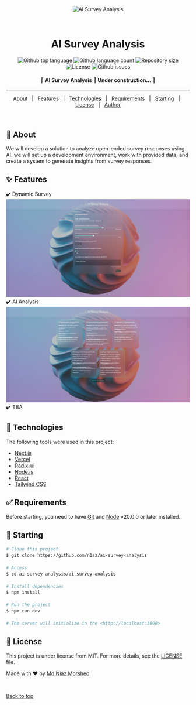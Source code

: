<div align="center" id="top"> 
  <img src="./.github/app.gif" alt="AI Survey Analysis" />

  &#xa0;

  <!-- <a href="https://aisurveyanalysis.netlify.app">Demo</a> -->
</div>

<h1 align="center">AI Survey Analysis</h1>

<p align="center">
  <img alt="Github top language" src="https://img.shields.io/github/languages/top/n1az/ai-survey-analysis?color=56BEB8">

  <img alt="Github language count" src="https://img.shields.io/github/languages/count/n1az/ai-survey-analysis?color=56BEB8">

  <img alt="Repository size" src="https://img.shields.io/github/repo-size/n1az/ai-survey-analysis?color=56BEB8">

  <img alt="License" src="https://img.shields.io/github/license/n1az/ai-survey-analysis?color=56BEB8">

  <img alt="Github issues" src="https://img.shields.io/github/issues/n1az/ai-survey-analysis?color=56BEB8" />

  <!-- <img alt="Github forks" src="https://img.shields.io/github/forks/{{YOUR_GITHUB_USERNAME}}/ai-survey-analysis?color=56BEB8" /> -->

  <!-- <img alt="Github stars" src="https://img.shields.io/github/stars/{{YOUR_GITHUB_USERNAME}}/ai-survey-analysis?color=56BEB8" /> -->
</p>

<!-- Status -->

<h4 align="center"> 
	🚧  AI Survey Analysis 🚀 Under construction...  🚧
</h4> 

<hr>

<p align="center">
  <a href="#dart-about">About</a> &#xa0; | &#xa0; 
  <a href="#sparkles-features">Features</a> &#xa0; | &#xa0;
  <a href="#rocket-technologies">Technologies</a> &#xa0; | &#xa0;
  <a href="#white_check_mark-requirements">Requirements</a> &#xa0; | &#xa0;
  <a href="#checkered_flag-starting">Starting</a> &#xa0; | &#xa0;
  <a href="#memo-license">License</a> &#xa0; | &#xa0;
  <a href="https://github.com/n1az" target="_blank">Author</a>
</p>

<br>

## :dart: About ##

We will develop a solution to analyze open-ended survey responses using AI. we will set up a development environment, work with provided data, and create a system to generate insights from survey responses.

## :sparkles: Features ##

:heavy_check_mark: Dynamic Survey\
![Survey Page](public/homepage.png)
:heavy_check_mark: AI Analysis\
![Analysis Page](public/Analysis.png)
:heavy_check_mark: TBA

## :rocket: Technologies ##

The following tools were used in this project:

- [Next.js](https://nextjs.org)
- [Vercel](https://vercel.com)
- [Radix-ui](https://www.radix-ui.com)
- [Node.js](https://nodejs.org/en/)
- [React](https://pt-br.reactjs.org/)
- [Tailwind CSS](https://tailwindcss.com)

## :white_check_mark: Requirements ##

Before starting, you need to have [Git](https://git-scm.com) and [Node](https://nodejs.org/en/) v20.0.0 or later installed.

## :checkered_flag: Starting ##

```bash
# Clone this project
$ git clone https://github.com/n1az/ai-survey-analysis

# Access
$ cd ai-survey-analysis/ai-survey-analysis

# Install dependencies
$ npm install

# Run the project
$ npm run dev

# The server will initialize in the <http://localhost:3000>
```

## :memo: License ##

This project is under license from MIT. For more details, see the [LICENSE](LICENSE.md) file.


Made with :heart: by <a href="https://github.com/n1az" target="_blank">Md Niaz Morshed</a>

&#xa0;

<a href="#top">Back to top</a>
